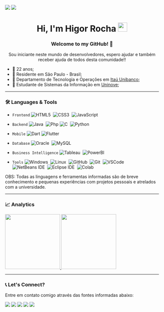 <!-- ![Profile Views](http://estruyf-github.azurewebsites.net/api/VisitorHit?user=HigorRoc&repo=HigorRoc&countColorcountColor) -->
![](https://img.shields.io/github/followers/HigorRoc?logo=github)
![](https://komarev.com/ghpvc/?username=HigorRoc&color=blue&style=flat)

<h1 align="center">
     Hi, I'm Higor Rocha 
     <img src="https://emojis.slackmojis.com/emojis/images/1531849430/4246/blob-sunglasses.gif?1531849430" width="30"/>
</h1>

<h3 align="center"> Welcome to my GitHub! 🤝 </h3> 
<p align="center"> Sou iniciante neste mundo de desenvolvedores, espero ajudar e também receber ajuda de todos desta comunidade!! </p>

- :link: 22 anos;
- :link: Residente em São Paulo - Brasil;
- :link: Departamento de Tecnologia e Operações em [Itaú Unibanco](https://www.itau.com.br/);
- :link: Estudante de Sistemas da Informação em [Uninove](https://www.uninove.br/);

---

<h3> 🛠 Languages & Tools </h3>

- `Frontend` ![HTML5](https://img.shields.io/badge/-HTML5-05122A?&logo=HTML5)&nbsp;
             ![CSS3](https://img.shields.io/badge/-CSS3-05122A?&logo=css3&logoColor=007ACC)&nbsp;
             ![JavaScript](https://img.shields.io/badge/-JavaScript-05122A?&logo=JavaScript)&nbsp;
                     
- `Backend` ![Java](https://img.shields.io/badge/-Java-05122A?&logo=Java)&nbsp;
            ![Php](https://img.shields.io/badge/-PhP-05122A?&logo=Php)
            ![C](https://img.shields.io/badge/-C-05122A?&logo=C)&nbsp;
            ![Python](https://img.shields.io/badge/-Python-05122A?&logo=Python)&nbsp;
  
- `Mobile` ![Dart](https://img.shields.io/badge/-Dart-05122A?&logo=Dart&logoColor=007ACC)
           ![Flutter](https://img.shields.io/badge/-Flutter-05122A?&logo=Flutter&logoColor=00BFFF)


- `Database` ![Oracle](https://img.shields.io/badge/-Oracle-05122A?&logo=Oracle&logoColor=8B0000)&nbsp;
             ![MySQL](https://img.shields.io/badge/-MySQL-05122A?&logo=MySQL)&nbsp;
             
- `Business Intelligence` ![Tableau](https://img.shields.io/badge/-Tableau-05122A?&logo=Tableau)&nbsp;
                          ![PowerBI](https://img.shields.io/badge/-Power%20BI-05122A?&logo=Power%20BI)&nbsp;

- `Tools` ![Windows](https://img.shields.io/badge/-Windows-05122A?&logo=Windows&logoColor=007ACC)&nbsp;
          ![Linux](https://img.shields.io/badge/-Linux-05122A?&logo=Linux)&nbsp;
          ![GitHub](https://img.shields.io/badge/-GitHub-05122A?&logo=GitHub)&nbsp;
          ![Git](https://img.shields.io/badge/-Git-05122A?style=flat&logo=git)&nbsp;
          ![VSCode](https://img.shields.io/badge/-VSCode-05122A?&logo=visual-studio-code&logoColor=007ACC)&nbsp; 
          ![NetBeans IDE](https://img.shields.io/badge/-NetBeans%20IDE-05122A?&logo=Apache%20NetBeans%20IDE)&nbsp; 
          ![Eclipse IDE](https://img.shields.io/badge/-Eclipse%20IDE-05122A?&logo=Eclipse%20IDE&logoColor=483D8B)&nbsp;
          ![Colab](https://img.shields.io/badge/-Google%20Colab-05122A?&logo=Google%20Colab&logoColor=FF8C00)&nbsp; 

OBS: Todas as linguagens e ferramentas informadas são de breve conhecimento e pequenas experiências com projetos pessoais e atrelados com a universidade.

---

<h3> 📈 Analytics </h3>

<p align="left">
<!--  <a href="https://github.com/HigorRoc">
  <img height="160em" src="https://github-readme-stats.vercel.app/api?username=HigorRoc&show_icons=true&theme=radical"/> 
  <img height="160em" src="https://github-readme-stats.vercel.app/api/top-langs/?username=HigorRoc&hide=scss&layout=compact&theme=radical"/> -->
     
  <a href="https://github.com/HigorRoc">
  <img height="180em" src="https://github-readme-stats.vercel.app/api?username=higorroc&show_icons=true&theme=dark&include_all_commits=true&count_private=true"/>
  <img height="180em" src="https://github-readme-stats.vercel.app/api/top-langs/?username=higorroc&layout=compact&langs_count=7&theme=dark"/>
</a>
</p>

<!-- ![Github Contributions](https://github-readme-streak-stats.herokuapp.com/?user=HigorRoc) -->

---

<h3> 📞 Let's Connect? </h3>
<p> Entre em contato comigo através das fontes informadas abaixo: </p>

<p align="left">
     <a href="rochahigor05@gmail.com"><img src="https://img.shields.io/badge/-Gmail-EA4335?&logo=Gmail&logoColor=FFFFFF"/></a>
     <a href="https://www.linkedin.com/in/higor-silva18/"><img src="https://img.shields.io/badge/-Linkedln-0A66C2?&logo=Linkedin&logoColor=FFFFFF"/></a>
     <a href="https://api.whatsapp.com/send?1=pt_BR&phone=5511943147729"><img src="https://img.shields.io/badge/-WhatsApp-25D366?&logo=WhatsApp&logoColor=FFFFFF"/></a>
     <a href="https://instagram.com/hiigorrocha"><img src="https://img.shields.io/badge/-Instagram_-E4405F?&logo=Instagram&logoColor=FFFFFF"/></a>
     <a href="https://discord.com/channels/@Higorovski#4434"><img src="https://img.shields.io/badge/-Discord-483D8B?&logo=Discord&logoColor=FFFFFF"/></a>
</p>
